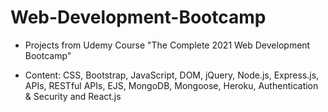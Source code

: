 # Web-Development-Bootcamp #

* Projects from Udemy Course "The Complete 2021 Web Development Bootcamp"

* Content: CSS, Bootstrap, JavaScript, DOM, jQuery, Node.js, Express.js, APIs, RESTful APIs, EJS, MongoDB, Mongoose, Heroku, Authentication & Security and React.js
